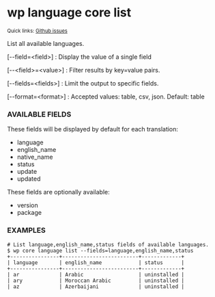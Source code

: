 # wp language core list

<small>Quick links: <a href="https://github.com/wp-cli/wp-cli/issues?q=is%3Aopen+label%3Acommand%3Alanguage-core-list+sort%3Aupdated-desc">Github issues</a></small>

List all available languages.

[\--field=&lt;field&gt;]
: Display the value of a single field

[\--&lt;field&gt;=&lt;value&gt;]
: Filter results by key=value pairs.

[\--fields=&lt;fields&gt;]
: Limit the output to specific fields.

[\--format=&lt;format&gt;]
: Accepted values: table, csv, json. Default: table

### AVAILABLE FIELDS

These fields will be displayed by default for each translation:

* language
* english_name
* native_name
* status
* update
* updated

These fields are optionally available:

* version
* package

### EXAMPLES

    # List language,english_name,status fields of available languages.
    $ wp core language list --fields=language,english_name,status
    +----------------+-------------------------+-------------+
    | language       | english_name            | status      |
    +----------------+-------------------------+-------------+
    | ar             | Arabic                  | uninstalled |
    | ary            | Moroccan Arabic         | uninstalled |
    | az             | Azerbaijani             | uninstalled |



